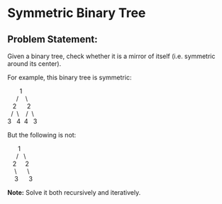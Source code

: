 # Symmetric Binary Tree #

## Problem Statement: ##

Given a binary tree, check whether it is a mirror of itself (i.e. symmetric around its center).

For example, this binary tree is symmetric:<br/>

&nbsp;&nbsp;&nbsp;&nbsp;&nbsp;&nbsp;&nbsp;1<br/>
&nbsp;&nbsp;&nbsp;&nbsp;&nbsp;/&nbsp;&nbsp;&nbsp;&nbsp;\\<br/>
&nbsp;&nbsp;&nbsp;2&nbsp;&nbsp;&nbsp;&nbsp;&nbsp;&nbsp;2<br/>
&nbsp;&nbsp;/&nbsp;&nbsp;\\&nbsp;&nbsp;&nbsp;&nbsp;/&nbsp;&nbsp;\\<br/>
3&nbsp;&nbsp;&nbsp;4&nbsp;&nbsp;4&nbsp;&nbsp;&nbsp;3<br/>


But the following is not:<br/>

&nbsp;&nbsp;&nbsp;&nbsp;&nbsp;&nbsp;1<br/>
&nbsp;&nbsp;&nbsp;&nbsp;&nbsp;/&nbsp;&nbsp;&nbsp;\\<br/>
&nbsp;&nbsp;&nbsp;2&nbsp;&nbsp;&nbsp;&nbsp;&nbsp;2<br/>
&nbsp;&nbsp;&nbsp;&nbsp;\\&nbsp;&nbsp;&nbsp;&nbsp;&nbsp;&nbsp;\\<br/>
&nbsp;&nbsp;&nbsp;&nbsp;3&nbsp;&nbsp;&nbsp;&nbsp;&nbsp;&nbsp;3<br/>
   
**Note:** Solve it both recursively and iteratively.

